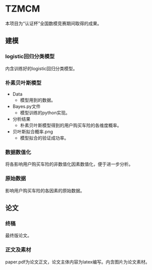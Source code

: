 # TZMCM
本项目为“认证杯”全国数模竞赛期间取得的成果。
## 建模
### logistic回归分类模型
内含训练好的logistic回归分类模型。
### 朴素贝叶斯模型
* Data
  * 模型用到的数据。
* Bayes.py文件
  * 模型训练的python实现。
* 分析结果
  * 朴素贝叶斯模型得到的用户购买车险的各维度概率。
* 贝叶斯拟合概率.png
  *  模型拟合的验证成功率。
### 数据数值化
将各影响用户购买车险的非数值化因素数值化，便于进一步分析。
### 原始数据
影响用户购买车险的各因素的原始数据。
## 论文
### 终稿
最终版论文。
### 正文及素材
paper.pdf为论文正文，论文主体内容为latex编写。内含图片为论文素材。
